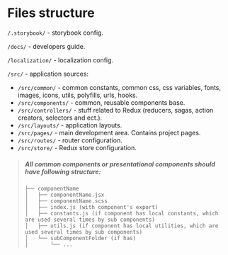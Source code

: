 # Files structure

`/.storybook/` - storybook config.<br>

`/docs/` - developers guide.<br>

`/localization/` - localization config.<br>

`/src/` - application sources:

- `/src/common/` - common constants, common css, css variables, fonts, images, icons, utils, polyfills, urls, hooks.
- `/src/components/` - common, reusable components base.
- `/src/controllers/` - stuff related to Redux (reducers, sagas, action creators, selectors and ect.).
- `/src/layouts/` - application layouts.
- `/src/pages/` - main development area. Contains project pages.
- `/src/routes/` - router configuration.
- `/src/store/` - Redux store configuration.

> ##### All common components or presentational components should have following structure:
>
> ```
> ├── componentName
> │   ├── componentName.jsx
> │   ├── componentName.scss
> │   ├── index.js (with component's export)
> │   ├── constants.js (if component has local constants, which are used several times by sub components)
> │   ├── utils.js (if component has local utilities, which are used several times by sub components)
> │   └── subComponentFolder (if has)
> │       └── ...
> ```
